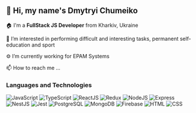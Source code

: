 ## 👋 Hi, my name's **Dmytryi Chumeiko**
🏠 I'm a **FullStack JS Developer** from Kharkiv, Ukraine

👀 I’m interested in performing difficult and interesting tasks, permanent self-education and sport

⚙️ I’m currently working for EPAM Systems

📫 How to reach me ...

### Languages and Technologies ###

![JavaScript](https://img.shields.io/badge/-JavaScript-090909?style=for-the-badge&logo=JavaScript&color=rgba(0,0,0,0.4))
![TypeScript](https://img.shields.io/badge/-TypeScript-090909?style=for-the-badge&logo=TypeScript&color=rgba(0,0,0,0.4))
![ReactJS](https://img.shields.io/badge/-ReactJS-090909?style=for-the-badge&logo=React&color=rgba(0,0,0,0.4))
![Redux](https://img.shields.io/badge/-Redux-090909?style=for-the-badge&logo=Redux&color=rgba(0,0,0,0.4))
![NodeJS](https://img.shields.io/badge/-NodeJS-090909?style=for-the-badge&logo=Node.js&color=rgba(0,0,0,0.4))
![Express](https://img.shields.io/badge/-Express-090909?style=for-the-badge&logo=Express&color=rgba(0,0,0,0.4))
![NestJS](https://img.shields.io/badge/-NestJS-090909?style=for-the-badge&logo=NestJS&color=rgba(0,0,0,0.4))
![Jest](https://img.shields.io/badge/-Jest-090909?style=for-the-badge&logo=Jest&color=rgba(0,0,0,0.4))
![PostgreSQL](https://img.shields.io/badge/-PostgreSQL-090909?style=for-the-badge&logo=PostgreSQL&color=rgba(0,0,0,0.4))
![MongoDB](https://img.shields.io/badge/-MongoDB-090909?style=for-the-badge&logo=MongoDB&color=rgba(0,0,0,0.4))
![Firebase](https://img.shields.io/badge/-Firebase-090909?style=for-the-badge&logo=Firebase&color=rgba(0,0,0,0.4))
![HTML](https://img.shields.io/badge/-HTML-090909?style=for-the-badge&logo=html5&color=rgba(0,0,0,0.4))
![CSS](https://img.shields.io/badge/-CSS-090909?style=for-the-badge&logo=css3&color=rgba(0,0,0,0.4))
